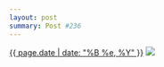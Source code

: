 ```yaml
---
layout: post
summary: Post #236
---
```


<p>
  <time><a href="/236">{{ page.date | date: "%B %e, %Y" }}</a></time>
  <a href="/236"><img src="{{ site.assets_url }}/236-640.jpg" srcset="{{ site.assets_url }}/236-1280.jpg 1280w, {{ site.assets_url }}/236-960.jpg 960w, {{ site.assets_url }}/236-640.jpg 640w, {{ site.assets_url }}/236-320.jpg 320w" sizes="(min-width: 700px) 50vw, calc(100vw - 2rem)" /></a>
</p>
